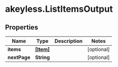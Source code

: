 # akeyless.ListItemsOutput

## Properties

Name | Type | Description | Notes
------------ | ------------- | ------------- | -------------
**items** | [**[Item]**](Item.md) |  | [optional] 
**nextPage** | **String** |  | [optional] 


